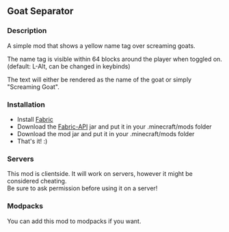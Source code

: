 <h2>Goat Separator</h2>
<h3>Description</h3>
<p>A simple mod that shows a yellow name tag over screaming goats.</p>
<p>The name tag is visible within 64 blocks around the player when toggled on.
<br />(default: L-Alt, can be changed in keybinds)</p>
<p>The text will either be rendered as the name of the goat or simply "Screaming Goat".</p>
<h3>Installation</h3>
<ul>
<li>Install <a href="https://fabricmc.net/">Fabric</a></li>
<li>Download the <a href="https://www.curseforge.com/minecraft/mc-mods/fabric-api">Fabric-API</a> jar and put it in your .minecraft/mods folder</li>
<li>Download the mod jar and put it in your .minecraft/mods folder</li>
<li>That's it! :)</li>
</ul>
<h3>Servers</h3>
<p>This mod is clientside. It will work on servers, however it might be considered cheating.
<br />Be sure to ask permission before using it on a server!</p>
<h3>Modpacks</h3>
<p>You can add this mod to modpacks if you want.</p>
